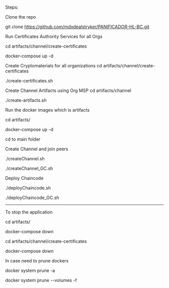 Steps:

Clone the repo

git clone https://github.com/mdxdealstryker/PANIFICADOR-HL-BC.git

Run Certificates Authority Services for all Orgs

cd artifacts/channel/create-certificates

docker-compose up -d

Create Cryptomaterials for all organizations
cd artifacts/channel/create-certificates

./create-certificates.sh

Create Channel Artifacts using Org MSP
cd artifacts/channel

./create-artifacts.sh

Run the docker images which is artifacts

cd artifacts/

docker-compose up -d

cd to main folder

Create Channel and join peers

./createChannel.sh

./createChannel_GC.sh

Deploy Chaincode

./deployChaincode.sh

./deployChaincode_GC.sh

----------
To stop the application

cd artifacts/

docker-compose down

cd artifacts/channel/create-certificates

docker-compose down

In case need to prune dockers

docker system prune -a

docker system prune --volumes -f





